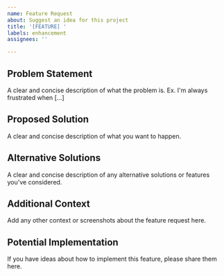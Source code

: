 ```yaml
---
name: Feature Request
about: Suggest an idea for this project
title: '[FEATURE] '
labels: enhancement
assignees: ''

---
```


## Problem Statement
A clear and concise description of what the problem is. Ex. I'm always frustrated when [...]

## Proposed Solution
A clear and concise description of what you want to happen.

## Alternative Solutions
A clear and concise description of any alternative solutions or features you've considered.

## Additional Context
Add any other context or screenshots about the feature request here.

## Potential Implementation
If you have ideas about how to implement this feature, please share them here.